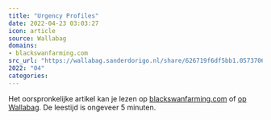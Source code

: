 ```yaml
---
title: "Urgency Profiles"
date: 2022-04-23 03:03:27
icon: article
source: Wallabag
domains:
- blackswanfarming.com
src_url: "https://wallabag.sanderdorigo.nl/share/626719f6df5bb1.05737062"
2022: "04"
categories:
---
```

Het oorspronkelijke artikel kan je lezen op [blackswanfarming.com](https://blackswanfarming.com/urgency-profiles/) of [op Wallabag](https://wallabag.sanderdorigo.nl/share/626719f6df5bb1.05737062). De leestijd is ongeveer 5 minuten.